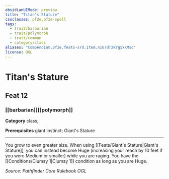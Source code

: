 ```yaml
---
obsidianUIMode: preview
title: "Titan's Stature"
cssclasses: pf2e,pf2e-spell
tags:
  - trait/barbarian
  - trait/polymorph
  - trait/common
  - category/class
aliases: "Compendium.pf2e.feats-srd.Item.nI67dTzKYg5kKMsd"
license: OGL
---
```

# Titan's Stature
## Feat 12
### [[barbarian]][[polymorph]]

**Category** class; 



**Prerequisites** giant instinct; Giant's Stature
* * *
You grow to even greater size. When using [[Feats/Giant's Stature|Giant's Stature]], you can instead become Huge (increasing your reach by 10 feet if you were Medium or smaller) while you are raging. You have the [[Conditions/Clumsy 1|Clumsy 1]] condition as long as you are Huge.

*Source: Pathfinder Core Rulebook*
*OGL*